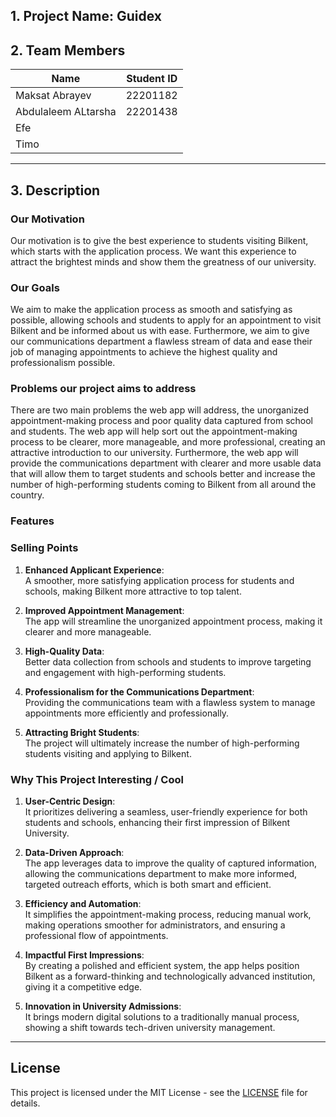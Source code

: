 ## 1. Project Name: **Guidex**

## 2. Team Members

| Name                | Student ID |
| ------------------- | ---------- |
| Maksat Abrayev      | 22201182   |
| Abdulaleem ALtarsha | 22201438   |
| Efe                 |            |
| Timo                |            |

---

## 3. Description

### Our Motivation
Our motivation is to give the best experience to students visiting Bilkent, which starts with the application process. We want this experience to attract the brightest minds and show them the greatness of our university.

### Our Goals
We aim to make the application process as smooth and satisfying as possible, allowing schools and students to apply for an appointment to visit Bilkent and be informed about us with ease. Furthermore, we aim to give our communications department a flawless stream of data and ease their job of managing appointments to achieve the highest quality and professionalism possible. 


### Problems our project aims to address
There are two main problems the web app will address, the unorganized appointment-making process and poor quality data captured from school and students. The web app will help sort out the appointment-making process to be clearer, more manageable, and more professional, creating an attractive introduction to our university. Furthermore, the web app will provide the communications department with clearer and more usable data that will allow them to target students and schools better and increase the number of high-performing students coming to Bilkent from all around the country.

### Features

### Selling Points
1. **Enhanced Applicant Experience**:  
   A smoother, more satisfying application process for students and schools, making Bilkent more attractive to top talent.

2. **Improved Appointment Management**:  
   The app will streamline the unorganized appointment process, making it clearer and more manageable.

3. **High-Quality Data**:  
   Better data collection from schools and students to improve targeting and engagement with high-performing students.

4. **Professionalism for the Communications Department**:  
   Providing the communications team with a flawless system to manage appointments more efficiently and professionally.

5. **Attracting Bright Students**:  
   The project will ultimately increase the number of high-performing students visiting and applying to Bilkent.

### Why This Project Interesting / Cool
1. **User-Centric Design**:  
   It prioritizes delivering a seamless, user-friendly experience for both students and schools, enhancing their first impression of Bilkent University.

2. **Data-Driven Approach**:  
   The app leverages data to improve the quality of captured information, allowing the communications department to make more informed, targeted outreach efforts, which is both smart and efficient.

3. **Efficiency and Automation**:  
   It simplifies the appointment-making process, reducing manual work, making operations smoother for administrators, and ensuring a professional flow of appointments.

4. **Impactful First Impressions**:  
   By creating a polished and efficient system, the app helps position Bilkent as a forward-thinking and technologically advanced institution, giving it a competitive edge.

5. **Innovation in University Admissions**:  
   It brings modern digital solutions to a traditionally manual process, showing a shift towards tech-driven university management.
---

## License

This project is licensed under the MIT License - see the [LICENSE](LICENSE) file for details.
